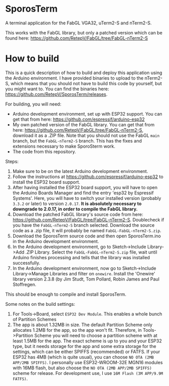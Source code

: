 # SporosTerm
A terminal application for the FabGL VGA32, uTerm2-S and nTerm2-S.

This works with the FabGL library, but only a patched version which can be found here: https://github.com/RetepV/FabGL/tree/FabGL-nTerm2-S

# How to build

This is a quick description of how to build and deploy this application using the Arduino environment. I have provided binaries to upload to the nTerm2-S, which means that you should not have to build this code by yourself, but you might want to. You can find the binaries here: https://github.com/RetepV/SporosTerm/releases.

For building, you will need:

* Arduino development environment, set up with ESP32 support. You can get that from here: https://github.com/espressif/arduino-esp32
* My own patched version of the FabGL library. You can get that from here: https://github.com/RetepV/FabGL/tree/FabGL-nTerm2-S, download it as a .ZIP file.
Note that you should not use the FabGL `main` branch, but the `FabGL-nTerm2-S` branch. This has the fixes and extensions necessary to make SporoSterm work.
* The code from this repository.

Steps:

1. Make sure to be on the latest Arduino development environment.
2. Follow the instructions at https://github.com/espressif/arduino-esp32 to install the ESP32 board support.
3. After having installed the ESP32 board support, you will have to open the Arduino Boards Manager and find the entry 'esp32 by Espressif Systems'. Here, you will have to switch your installed version (probably `3.3.2` or later) to version `2.0.17`.
__It is absolutely necessary to downgrade to 2.0.17, in order to compile the FabGL library.__
4. Download the patched FabGL library's source code from here: https://github.com/RetepV/FabGL/tree/FabGL-nTerm2-S. Doublecheck if you have the `FabGL-nTerm2-S` branch selected. Download the source code as a .zip file, it will probably be named `FabGL-FabGL-nTerm2-S.zip`.
5. Download the SporosTerm source code and then open SporosTerm.ino in the Arduino development environment.
6. In the Arduino development environment, go to Sketch->Include Library->Add .ZIP Library. Select the `FabGL-FabGL-nTerm2-S.zip` file, wait until Arduino finishes processing and tells that the library was installed successfully.
7. In the Arduino development environment, now go to Sketch->Include Library->Manage Libraries and filter on `onewire`.  Install the 'Onewire' library version 2.3.8 (by Jim Studt, Tom Pollard, Robin James and Paul Stoffregen.

This should be enough to compile and install SporosTerm.

Some notes on the build settings:

1. For Tools->Board, select `ESP32 Dev Module`. This enables a whole bunch of Partition Schemes 
2. The app is about 1.32MB in size. The default Partition Scheme only allocates 1.2MB for the app, so the app won't fit. Therefore, in Tools->Partition Scheme you will need to choose a partition scheme with at least 1.5MB for the app. The exact scheme is up to you and your ESP32 type, but it needs storage for the app and some extra storage for the settings, which can be either SPIFFS (recommended) or FATFS.
If your ESP32 has 4MB (which is quite usual), you can choose `NO OTA (2MB APP/2MB SPIFFS)`.
I personally use ESP32-WROOM-32E MGN16 modules with 16MB flash, but also choose the `NO OTA (2MB APP/2MB SPIFFS)` scheme for release. For development use, I use `16M Flash (3M APP/9.9M FATFS)`.
